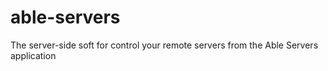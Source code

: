 # able-servers
The server-side soft for control your remote servers from the Able Servers application
